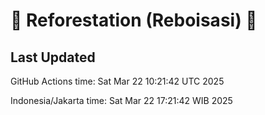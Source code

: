 
# 🌳 Reforestation (Reboisasi) 🌲

## Last Updated

GitHub Actions time: Sat Mar 22 10:21:42 UTC 2025

Indonesia/Jakarta time: Sat Mar 22 17:21:42 WIB 2025
